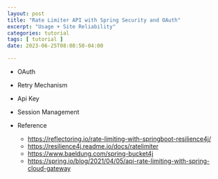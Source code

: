 ```yaml
---
layout: post
title: "Rate Limiter API with Spring Security and OAuth"
excerpt: "Usage + Site Reliability"
categories: tutorial
tags: [ tutorial ]
date: 2023-06-25T08:08:50-04:00

---
```


* OAuth
* Retry Mechanism
* Api Key
* Session Management

* Reference
  * https://reflectoring.io/rate-limiting-with-springboot-resilience4j/
  * https://resilience4j.readme.io/docs/ratelimiter
  * https://www.baeldung.com/spring-bucket4j
  * https://spring.io/blog/2021/04/05/api-rate-limiting-with-spring-cloud-gateway